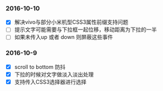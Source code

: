 ### 2016-10-10
- [x] 解决vivo与部分小米机型CSS3属性前缀支持问题
- [ ] 提示文字可能需要与下拉框一起位移，移动距离为下拉的一半
- [ ] 如果未传入up 或者 down 则屏蔽这些事件

### 2016-10-9
- [x] scroll to bottom 防抖
- [x] 下拉的时候对文字做淡入淡出处理
- [x] 支持传入CSS3选择器进行选择